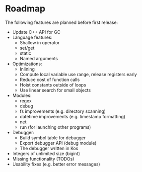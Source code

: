 Roadmap
=======

The following features are planned before first release:

* Update C++ API for GC
* Language features:
    - Shallow in operator
    - set/get
    - static
    - Named arguments
* Optimizations:
    - Inlining
    - Compute local variable use range, release registers early
    - Reduce cost of function calls
    - Hoist constants outside of loops
    - Use linear search for small objects
* Modules:
    - regex
    - debug
    - fs improvements (e.g. directory scanning)
    - datetime improvements (e.g. timestamp formatting)
    - net
    - run (for launching other programs)
* Debugger:
    - Build symbol table for debugger
    - Export debugger API (debug module)
    - The debugger written in Kos
* Integers of unlimited size (bigint)
* Missing functionality (TODOs)
* Usability fixes (e.g. better error messages)
